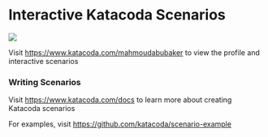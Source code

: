 # Interactive Katacoda Scenarios

[![](http://shields.katacoda.com/katacoda/mahmoudabubaker/count.svg)](https://www.katacoda.com/mahmoudabubaker "Get your profile on Katacoda.com")

Visit https://www.katacoda.com/mahmoudabubaker to view the profile and interactive scenarios

### Writing Scenarios
Visit https://www.katacoda.com/docs to learn more about creating Katacoda scenarios

For examples, visit https://github.com/katacoda/scenario-example

